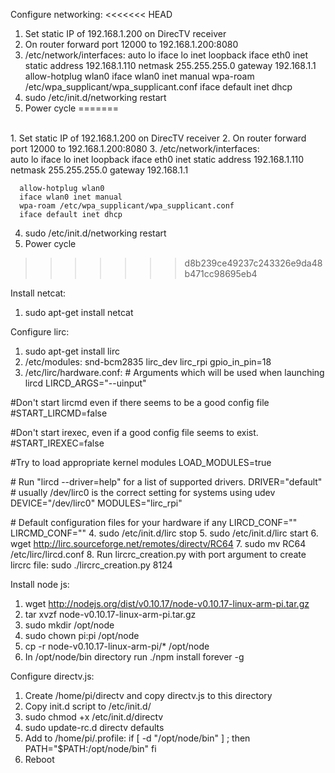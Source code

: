 Configure networking:
<<<<<<< HEAD
1. Set static IP of 192.168.1.200 on DirecTV receiver
2. On router forward port 12000 to 192.168.1.200:8080
3. /etc/network/interfaces:
    auto lo
    iface lo inet loopback
    iface eth0 inet static
    address 192.168.1.110
    netmask 255.255.255.0
    gateway 192.168.1.1
    allow-hotplug wlan0
    iface wlan0 inet manual
    wpa-roam /etc/wpa_supplicant/wpa_supplicant.conf
    iface default inet dhcp
4. sudo /etc/init.d/networking restart
5. Power cycle
=======
<br>
  1. Set static IP of 192.168.1.200 on DirecTV receiver
  2. On router forward port 12000 to 192.168.1.200:8080
  3. /etc/network/interfaces:<br>
    	auto lo
      iface lo inet loopback
      iface eth0 inet static
      address 192.168.1.110
      netmask 255.255.255.0
      gateway 192.168.1.1

      allow-hotplug wlan0
      iface wlan0 inet manual
      wpa-roam /etc/wpa_supplicant/wpa_supplicant.conf
      iface default inet dhcp
  4. sudo /etc/init.d/networking restart
  5. Power cycle
>>>>>>> d8b239ce49237c243326e9da48b471cc98695eb4

Install netcat:
  1. sudo apt-get install netcat

Configure lirc:
1.	sudo apt-get install lirc
2.	/etc/modules:
snd-bcm2835
lirc_dev
lirc_rpi gpio_in_pin=18
3.	/etc/lirc/hardware.conf:
\# Arguments which will be used when launching lircd
LIRCD_ARGS="--uinput"

\#Don't start lircmd even if there seems to be a good config file
\#START_LIRCMD=false

\#Don't start irexec, even if a good config file seems to exist.
\#START_IREXEC=false

\#Try to load appropriate kernel modules
LOAD_MODULES=true

\# Run "lircd --driver=help" for a list of supported drivers.
DRIVER="default"
\# usually /dev/lirc0 is the correct setting for systems using udev
DEVICE="/dev/lirc0"
MODULES="lirc_rpi"

\# Default configuration files for your hardware if any
LIRCD_CONF=""
LIRCMD_CONF=""
4.	sudo /etc/init.d/lirc stop
5.	sudo /etc/init.d/lirc start
6.	wget http://lirc.sourceforge.net/remotes/directv/RC64
7.	sudo mv RC64 /etc/lirc/lircd.conf
8.	Run lircrc_creation.py with port argument to create lircrc file: sudo ./lircrc_creation.py 8124

Install node js:
1.	wget http://nodejs.org/dist/v0.10.17/node-v0.10.17-linux-arm-pi.tar.gz
2.	tar xvzf node-v0.10.17-linux-arm-pi.tar.gz
3.	sudo mkdir /opt/node
4.	sudo chown pi:pi /opt/node
5.	cp -r node-v0.10.17-linux-arm-pi/* /opt/node
6.	In /opt/node/bin directory run ./npm install forever -g

Configure directv.js:
1.	Create /home/pi/directv and copy directv.js to this directory
2.	Copy init.d script to /etc/init.d/
3.	sudo chmod +x /etc/init.d/directv
4.	sudo update-rc.d directv defaults
5.	Add to /home/pi/.profile:
if [ -d "/opt/node/bin" ] ; then
  PATH="$PATH:/opt/node/bin"
fi
6.	Reboot
